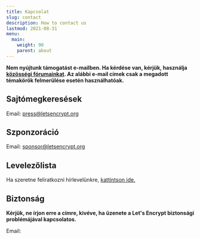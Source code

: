```yaml
---
title: Kapcsolat
slug: contact
description: How to contact us
lastmod: 2021-08-31
menu:
  main:
    weight: 90
    parent: about
---
```


**Nem nyújtunk támogatást e-mailben. Ha kérdése van, kérjük, használja [közösségi fórumainkat](https://community.letsencrypt.org). Az alábbi e-mail címek csak a megadott témakörök felmerülése esetén használhatóak.**

## Sajtómegkeresések

Email: [press@letsencrypt.org](mailto:press@letsencrypt.org)

## Szponzoráció

Email: [sponsor@letsencrypt.org](mailto:sponsor@letsencrypt.org)

## Levelezőlista

Ha szeretne feliratkozni hírlevelünkre, [kattintson ide.](https://mailchi.mp/letsencrypt.org/fjp6ha1gad)

## Biztonság

**Kérjük, ne írjon erre a címre, kivéve, ha üzenete a Let's Encrypt biztonsági problémájával kapcsolatos.**

<span id="email">Email: </span>

<script>
  var parts = ["security", '@', "letsencrypt", ".", "org"];
  var anchor = document.createElement("a");
  anchor.href = "mailto:" + parts.join("");
  anchor.text = parts.join("");
  document.getElementById("email").appendChild(anchor)
</script>

